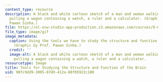 ```yaml
---
content_type: resource
description: A black and white cartoon sketch of a man and woman walking next a brain,
  pulling a wagon containing a watch, a ruler and a calculator. (Graphic by Prof.
  Pawan Sinha.)
file: https://ol-ocw-studio-app-production.s3.amazonaws.com/courses/9-63-laboratory-in-cognitive-science-fall-2002/90fc9dd9300507d9412a88f05922c180_9-63f02.gif
file_type: image/gif
image_metadata:
  caption: Using the tools we have to study the structure and function of the brain.
    (Graphic by Prof. Pawan Sinha.)
  credit: ''
  image-alt: A black and white cartoon sketch of a man and woman walking next a brain,
    pulling a wagon containing a watch, a ruler and a calculator.
resourcetype: Image
title: Tools for Studying the Structure and Function of the Brain
uid: 90fc9dd9-3005-07d9-412a-88f05922c180
---
```

